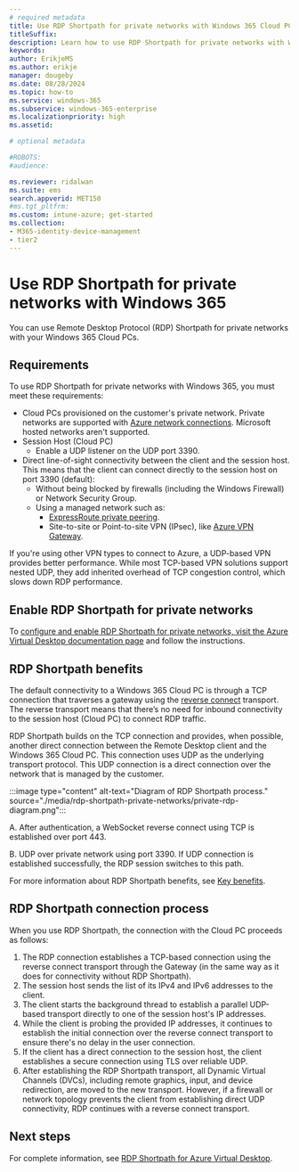 ```yaml
---
# required metadata
title: Use RDP Shortpath for private networks with Windows 365 Cloud PCs.
titleSuffix:
description: Learn how to use RDP Shortpath for private networks with Windows 365 Cloud PCs.
keywords:
author: ErikjeMS  
ms.author: erikje
manager: dougeby
ms.date: 08/28/2024
ms.topic: how-to
ms.service: windows-365
ms.subservice: windows-365-enterprise
ms.localizationpriority: high
ms.assetid: 

# optional metadata

#ROBOTS:
#audience:

ms.reviewer: ridalwan
ms.suite: ems
search.appverid: MET150
#ms.tgt_pltfrm:
ms.custom: intune-azure; get-started
ms.collection:
- M365-identity-device-management
- tier2
---
```


# Use RDP Shortpath for private networks with Windows 365  

You can use Remote Desktop Protocol (RDP) Shortpath for private networks with your Windows 365 Cloud PCs.

## Requirements

To use RDP Shortpath for private networks with Windows 365, you must meet these requirements:

- Cloud PCs provisioned on the customer's private network. Private networks are supported with [Azure network connections](deployment-options.md). Microsoft hosted networks aren't supported.
- Session Host (Cloud PC)
  - Enable a UDP listener on the UDP port 3390.
- Direct line-of-sight connectivity between the client and the session host. This means that the client can connect directly to the session host on port 3390 (default):
  - Without being blocked by firewalls (including the Windows Firewall) or Network Security Group.
  - Using a managed network such as:
    - [ExpressRoute private peering](/azure/expressroute/expressroute-circuit-peerings).
    - Site-to-site or Point-to-site VPN (IPsec), like [Azure VPN Gateway](/azure/vpn-gateway/vpn-gateway-about-vpngateways).

If you're using other VPN types to connect to Azure, a UDP-based VPN provides better performance. While most TCP-based VPN solutions support nested UDP, they add inherited overhead of TCP congestion control, which slows down RDP performance.

## Enable RDP Shortpath for private networks

To [configure and enable RDP Shortpath for private networks, visit the Azure Virtual Desktop documentation page](/azure/virtual-desktop/configure-rdp-shortpath?tabs=managed-networks) and follow the instructions.


## RDP Shortpath benefits

The default connectivity to a Windows 365 Cloud PC is through a TCP connection that traverses a gateway using the [reverse connect](/azure/virtual-desktop/network-connectivity) transport. The reverse transport means that there’s no need for inbound connectivity to the session host (Cloud PC) to connect RDP traffic.

RDP Shortpath builds on the TCP connection and provides, when possible, another direct connection between the Remote Desktop client and the Windows 365 Cloud PC. This connection uses UDP as the underlying transport protocol. This UDP connection is a direct connection over the network that is managed by the customer.

:::image type="content" alt-text="Diagram of RDP Shortpath process." source="./media/rdp-shortpath-private-networks/private-rdp-diagram.png":::

A. After authentication, a WebSocket reverse connect using TCP is established over port 443.

B. UDP over private network using port 3390. If UDP connection is established successfully, the RDP session switches to this path.

For more information about RDP Shortpath benefits, see [Key benefits](/azure/virtual-desktop/shortpath-public#key-benefits).

## RDP Shortpath connection process

When you use RDP Shortpath, the connection with the Cloud PC proceeds as follows:

1. The RDP connection establishes a TCP-based connection using the reverse connect transport through the Gateway (in the same way as it does for connectivity without RDP Shortpath).
2. The session host sends the list of its IPv4 and IPv6 addresses to the client.
3. The client starts the background thread to establish a parallel UDP-based transport directly to one of the session host's IP addresses.
4. While the client is probing the provided IP addresses, it continues to establish the initial connection over the reverse connect transport to ensure there's no delay in the user connection.
5. If the client has a direct connection to the session host, the client establishes a secure connection using TLS over reliable UDP.
6. After establishing the RDP Shortpath transport, all Dynamic Virtual Channels (DVCs), including remote graphics, input, and device redirection, are moved to the new transport. However, if a firewall or network topology prevents the client from establishing direct UDP connectivity, RDP continues with a reverse connect transport.

## Next steps

For complete information, see [RDP Shortpath for Azure Virtual Desktop](/azure/virtual-desktop/rdp-shortpath?tabs=managed-networks).

